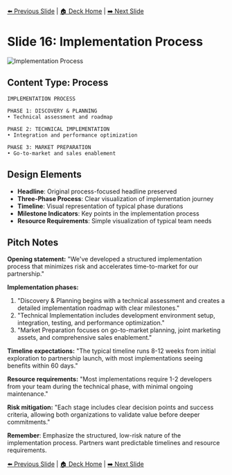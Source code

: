 <!-- Navigation Header -->
[⬅️ Previous Slide](slide15.md) | [🏠 Deck Home](../README.md) | [➡️ Next Slide](slide17.md)

# Slide 16: Implementation Process

![Implementation Process](../images/slide16.png)

## Content Type: Process

```
IMPLEMENTATION PROCESS

PHASE 1: DISCOVERY & PLANNING
• Technical assessment and roadmap

PHASE 2: TECHNICAL IMPLEMENTATION
• Integration and performance optimization

PHASE 3: MARKET PREPARATION
• Go-to-market and sales enablement
```

## Design Elements

- **Headline**: Original process-focused headline preserved
- **Three-Phase Process**: Clear visualization of implementation journey
- **Timeline**: Visual representation of typical phase durations
- **Milestone Indicators**: Key points in the implementation process
- **Resource Requirements**: Simple visualization of typical team needs

## Pitch Notes

**Opening statement:**
"We've developed a structured implementation process that minimizes risk and accelerates time-to-market for our partnership."

**Implementation phases:**
1. "Discovery & Planning begins with a technical assessment and creates a detailed implementation roadmap with clear milestones."
2. "Technical Implementation includes development environment setup, integration, testing, and performance optimization."
3. "Market Preparation focuses on go-to-market planning, joint marketing assets, and comprehensive sales enablement."

**Timeline expectations:**
"The typical timeline runs 8-12 weeks from initial exploration to partnership launch, with most implementations seeing benefits within 60 days."

**Resource requirements:**
"Most implementations require 1-2 developers from your team during the technical phase, with minimal ongoing maintenance."

**Risk mitigation:**
"Each stage includes clear decision points and success criteria, allowing both organizations to validate value before deeper commitments."

**Remember**: Emphasize the structured, low-risk nature of the implementation process. Partners want predictable timelines and resource requirements.

<!-- Navigation Footer -->
[⬅️ Previous Slide](slide15.md) | [🏠 Deck Home](../README.md) | [➡️ Next Slide](slide17.md)